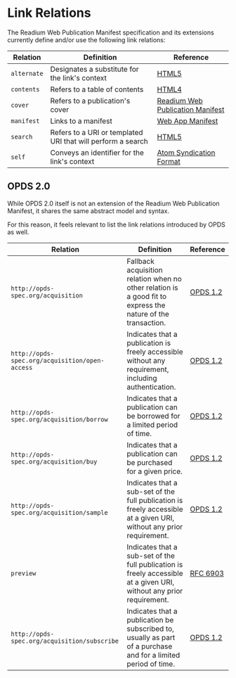# Link Relations

The Readium Web Publication Manifest specification and its extensions currently define and/or use the following link relations:

| Relation  | Definition    | Reference |
| -----------   | ------------- | --------- |
| `alternate`   | Designates a substitute for the link's context | [HTML5](https://www.w3.org/TR/html5/links.html) |
| `contents`   | Refers to a table of contents | [HTML4](https://www.w3.org/TR/html4/types.html#type-links) |
| `cover`   | Refers to a publication's cover | [Readium Web Publication Manifest](https://github.com/readium/webpub-manifest) |
| `manifest`   | Links to a manifest | [Web App Manifest](https://www.w3.org/TR/appmanifest/) |
| `search`   | Refers to a URI or templated URI that will perform a search | [HTML5](https://www.w3.org/TR/html5/links.html) |
| `self`   | Conveys an identifier for the link's context | [Atom Syndication Format](https://tools.ietf.org/html/rfc4287) |

## OPDS 2.0

While OPDS 2.0 itself is not an extension of the Readium Web Publication Manifest, it shares the same abstract model and syntax.

For this reason, it feels relevant to list the link relations introduced by OPDS as well.

| Relation  | Definition | Reference |
| --------- | ---------- | --------- | 
| `http://opds-spec.org/acquisition`  | Fallback acquisition relation when no other relation is a good fit to express the nature of the transaction.  | [OPDS 1.2](https://github.com/opds-community/opds-revision/blob/master/opds-1.2.md) |
| `http://opds-spec.org/acquisition/open-access`  | Indicates that a publication is freely accessible without any requirement, including authentication.  | [OPDS 1.2](https://github.com/opds-community/opds-revision/blob/master/opds-1.2.md) |
| `http://opds-spec.org/acquisition/borrow`  | Indicates that a publication can be borrowed for a limited period of time.  | [OPDS 1.2](https://github.com/opds-community/opds-revision/blob/master/opds-1.2.md) |
| `http://opds-spec.org/acquisition/buy`  | Indicates that a publication can be purchased for a given price. | [OPDS 1.2](https://github.com/opds-community/opds-revision/blob/master/opds-1.2.md) |
| `http://opds-spec.org/acquisition/sample`  | Indicates that a sub-set of the full publication is freely accessible at a given URI, without any prior requirement. | [OPDS 1.2](https://github.com/opds-community/opds-revision/blob/master/opds-1.2.md) |
| `preview`  | Indicates that a sub-set of the full publication is freely accessible at a given URI, without any prior requirement. | [RFC 6903](https://tools.ietf.org/html/rfc6903#section-3) |
| `http://opds-spec.org/acquisition/subscribe`  | Indicates that a publication be subscribed to, usually as part of a purchase and for a limited period of time. | [OPDS 1.2](https://github.com/opds-community/opds-revision/blob/master/opds-1.2.md) |